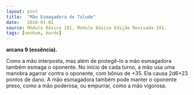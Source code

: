 ```yaml
---
layout: post
title:  "Mão Esmagadora de Talude"
date:   2018-01-01
source: Módulo Básico 181, Módulo Básico Edição Revisada 191.
tags: [nenhum, bardo]
---
```


**arcana 9 (essência).**

Como a mão interposta, mas além de protegê-lo a mão esmagadora também esmaga o oponente. No início de cada turno, a mão usa uma manobra agarrar contra o oponente, com bônus de +35. Ela causa 2d6+23 pontos de dano.
A mão esmagadora também pode manter o oponente preso, como a mão poderosa, ou empurrar, como a mão vigorosa.
